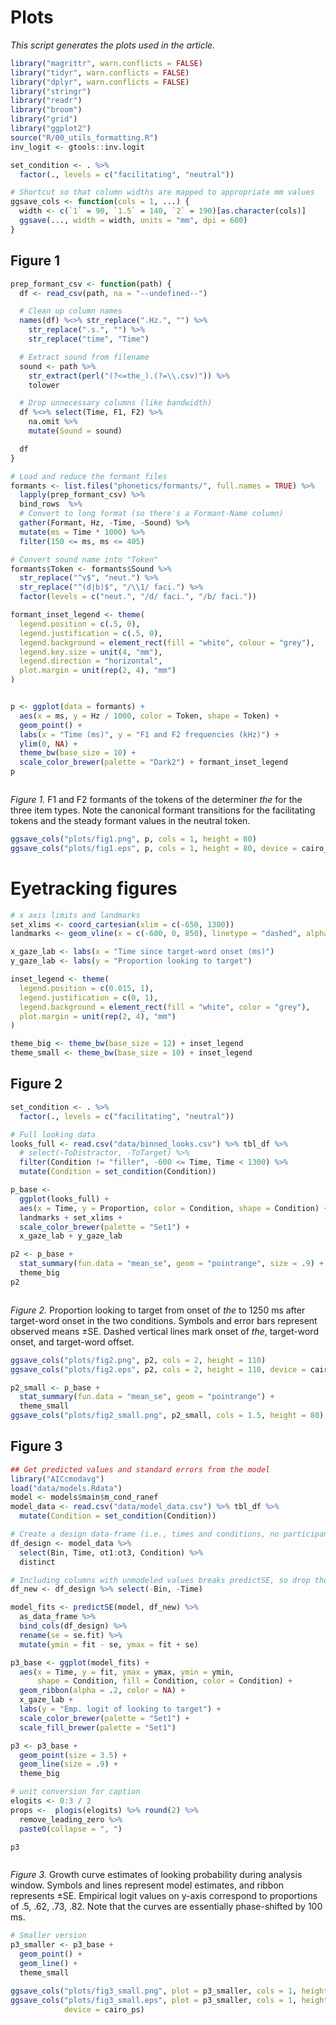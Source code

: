 # Plots

_This script generates the plots used in the article._





```r
library("magrittr", warn.conflicts = FALSE)
library("tidyr", warn.conflicts = FALSE)
library("dplyr", warn.conflicts = FALSE)
library("stringr")
library("readr")
library("broom")
library("grid")
library("ggplot2")
source("R/00_utils_formatting.R")
inv_logit <- gtools::inv.logit

set_condition <- . %>% 
  factor(., levels = c("facilitating", "neutral"))

# Shortcut so that column widths are mapped to appropriate mm values
ggsave_cols <- function(cols = 1, ...) {
  width <- c(`1` = 90, `1.5` = 140, `2` = 190)[as.character(cols)]
  ggsave(..., width = width, units = "mm", dpi = 600)
}
```

## Figure 1


```r
prep_formant_csv <- function(path) {
  df <- read_csv(path, na = "--undefined--")

  # Clean up column names
  names(df) %<>% str_replace(".Hz.", "") %>%
    str_replace(".s.", "") %>%
    str_replace("time", "Time")

  # Extract sound from filename
  sound <- path %>% 
    str_extract(perl("(?<=the_).(?=\\.csv)")) %>% 
    tolower

  # Drop unnecessary columns (like bandwidth)
  df %<>% select(Time, F1, F2) %>%
    na.omit %>%
    mutate(Sound = sound)

  df
}

# Load and reduce the formant files
formants <- list.files("phonetics/formants/", full.names = TRUE) %>% 
  lapply(prep_formant_csv) %>% 
  bind_rows  %>% 
  # Convert to long format (so there's a Formant-Name column)
  gather(Formant, Hz, -Time, -Sound) %>%
  mutate(ms = Time * 1000) %>%
  filter(150 <= ms, ms <= 405)

# Convert sound name into "Token"
formants$Token <- formants$Sound %>%
  str_replace("^v$", "neut.") %>%
  str_replace("^(d|b)$", "/\\1/ faci.") %>%
  factor(levels = c("neut.", "/d/ faci.", "/b/ faci."))

formant_inset_legend <- theme(
  legend.position = c(.5, 0),
  legend.justification = c(.5, 0),
  legend.background = element_rect(fill = "white", colour = "grey"),
  legend.key.size = unit(4, "mm"),
  legend.direction = "horizontal",
  plot.margin = unit(rep(2, 4), "mm")
)


p <- ggplot(data = formants) +
  aes(x = ms, y = Hz / 1000, color = Token, shape = Token) +
  geom_point() +
  labs(x = "Time (ms)", y = "F1 and F2 frequencies (kHz)") +
  ylim(0, NA) +
  theme_bw(base_size = 10) +
  scale_color_brewer(palette = "Dark2") + formant_inset_legend
p
```

<img src="plots_files/figure-html/unnamed-chunk-1-1.png" title="" alt="" style="display: block; margin: auto;" />

_Figure 1._ F1 and F2 formants of the tokens of the determiner _the_ for the 
three item types. Note the canonical formant transitions for the facilitating 
tokens and the steady formant values in the neutral token. 


```r
ggsave_cols("plots/fig1.png", p, cols = 1, height = 80)
ggsave_cols("plots/fig1.eps", p, cols = 1, height = 80, device = cairo_ps)
```




# Eyetracking figures


```r
# x axis limits and landmarks
set_xlims <- coord_cartesian(xlim = c(-650, 1300))
landmarks <- geom_vline(x = c(-600, 0, 850), linetype = "dashed", alpha = .5)

x_gaze_lab <- labs(x = "Time since target-word onset (ms)")
y_gaze_lab <- labs(y = "Proportion looking to target")

inset_legend <- theme(
  legend.position = c(0.015, 1),
  legend.justification = c(0, 1),
  legend.background = element_rect(fill = "white", color = "grey"),
  plot.margin = unit(rep(2, 4), "mm")
)

theme_big <- theme_bw(base_size = 12) + inset_legend
theme_small <- theme_bw(base_size = 10) + inset_legend
```


## Figure 2


```r
set_condition <- . %>% 
  factor(., levels = c("facilitating", "neutral"))

# Full looking data
looks_full <- read.csv("data/binned_looks.csv") %>% tbl_df %>%
  # select(-ToDistractor, -ToTarget) %>%
  filter(Condition != "filler", -600 <= Time, Time < 1300) %>%
  mutate(Condition = set_condition(Condition))

p_base <- 
  ggplot(looks_full) +
  aes(x = Time, y = Proportion, color = Condition, shape = Condition) +
  landmarks + set_xlims +
  scale_color_brewer(palette = "Set1") +
  x_gaze_lab + y_gaze_lab

p2 <- p_base + 
  stat_summary(fun.data = "mean_se", geom = "pointrange", size = .9) + 
  theme_big
p2
```

<img src="plots_files/figure-html/unnamed-chunk-3-1.png" title="" alt="" style="display: block; margin: auto;" />

_Figure 2._ Proportion looking to target from onset of _the_ to 1250 ms after 
target-word onset in the two conditions. Symbols and error bars represent 
observed means ±SE. Dashed vertical lines mark onset of _the_, target-word 
onset, and target-word offset.


```r
ggsave_cols("plots/fig2.png", p2, cols = 2, height = 110)
ggsave_cols("plots/fig2.eps", p2, cols = 2, height = 110, device = cairo_ps)

p2_small <- p_base + 
  stat_summary(fun.data = "mean_se", geom = "pointrange") + 
  theme_small
ggsave_cols("plots/fig2_small.png", p2_small, cols = 1.5, height = 80)
```





## Figure 3


```r
## Get predicted values and standard errors from the model
library("AICcmodavg")
load("data/models.Rdata")
model <- models$main$m_cond_ranef
model_data <- read.csv("data/model_data.csv") %>% tbl_df %>% 
  mutate(Condition = set_condition(Condition))

# Create a design data-frame (i.e., times and conditions, no participants)
df_design <- model_data %>% 
  select(Bin, Time, ot1:ot3, Condition) %>% 
  distinct

# Including columns with unmodeled values breaks predictSE, so drop those.
df_new <- df_design %>% select(-Bin, -Time)

model_fits <- predictSE(model, df_new) %>% 
  as_data_frame %>% 
  bind_cols(df_design) %>% 
  rename(se = se.fit) %>% 
  mutate(ymin = fit - se, ymax = fit + se)

p3_base <- ggplot(model_fits) + 
  aes(x = Time, y = fit, ymax = ymax, ymin = ymin, 
      shape = Condition, fill = Condition, color = Condition) + 
  geom_ribbon(alpha = .2, color = NA) + 
  x_gaze_lab + 
  labs(y = "Emp. logit of looking to target") +
  scale_color_brewer(palette = "Set1") + 
  scale_fill_brewer(palette = "Set1")

p3 <- p3_base + 
  geom_point(size = 3.5) + 
  geom_line(size = .9) + 
  theme_big

# unit conversion for caption
elogits <- 0:3 / 2
props <-  plogis(elogits) %>% round(2) %>% 
  remove_leading_zero %>% 
  paste0(collapse = ", ")

p3
```

<img src="plots_files/figure-html/unnamed-chunk-5-1.png" title="" alt="" style="display: block; margin: auto;" />

_Figure 3._ Growth curve estimates of looking probability during analysis window. Symbols and lines represent model estimates, and ribbon represents ±SE. Empirical logit values on y-axis correspond to proportions of .5, .62, .73, .82. Note that the curves are essentially phase-shifted by 100 ms.


```r
# Smaller version
p3_smaller <- p3_base + 
  geom_point() + 
  geom_line() + 
  theme_small

ggsave_cols("plots/fig3_small.png", plot = p3_smaller, cols = 1, height = 90)
ggsave_cols("plots/fig3_small.eps", plot = p3_smaller, cols = 1, height = 90, 
            device = cairo_ps)
```

